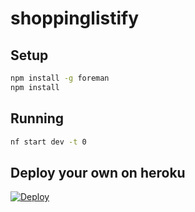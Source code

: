 # shoppinglistify

## Setup

```sh
npm install -g foreman
npm install
```

## Running

```sh
nf start dev -t 0
```

## Deploy your own on heroku

[![Deploy](https://www.herokucdn.com/deploy/button.png)](https://heroku.com/deploy)
